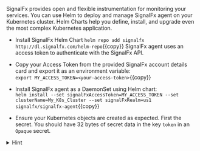 SignalFx provides open and flexible instrumentation for monitoring your services. You can use Helm to deploy and manage SignalFx agent on your Kubernetes cluster. Helm Charts help you define, install, and upgrade even the most complex Kubernetes application.

* Install SignalFx Helm Chart 
`helm repo add signalfx http://dl.signalfx.com/helm-repo`{{copy}}
SignalFx agent uses an access token to authenticate with the SignalFx API. 

* Copy your Access Token from the provided SignalFx account details card  and export it as an environment variable: <br/>
`export MY_ACCESS_TOKEN=<your-access-token>`{{copy}}

* Install SignalFx agent as a DaemonSet using Helm chart: <br/>
`helm install --set signalFxAccessToken=MY_ACCESS_TOKEN --set clusterName=My_K8s_Cluster --set signalFxRealm=us1  signalfx/signalfx-agent`{{copy}}

* Ensure your Kubernetes objects are created as expected. First the secret. You should have 32 bytes of secret data in the key `token` in an `Opaque` secret.

<details>
<summary>Hint</summary>
`kubectl get secrets`{{copy}} prints a list of all secrets in the current namespace. <br/> <br/>

`kubectl describe secret signalfx-agent`{{copy}} prints details of a specific secret. <br/> <br/>

`kubectl get secret -oyaml signalfx-agent`{{copy}} prints the full YAML representation of a secret.
</details>


